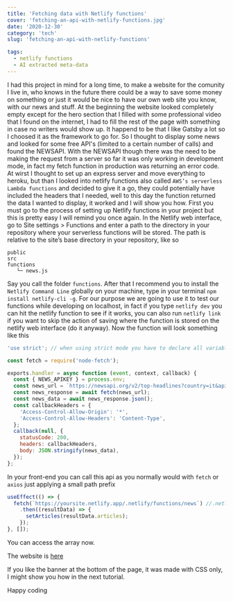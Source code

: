 ```yaml
---
title: 'Fetching data with Netlify functions'
cover: 'fetching-an-api-with-netlify-functions.jpg'
date: '2020-12-30'
category: 'tech'
slug: 'fetching-an-api-with-netlify-functions'

tags:
  - netlify functions
  - AI extracted meta-data
---
```


I had this project in mind for a long time, to make a website for the comunity I live in, who knows in the future there could be a way to save some money on something or just it would be nice to have our own web site you know, with our news and stuff. At the beginning the website looked completely empty except for the hero section that I filled with some professional video that I found on the internet, I had to fill the rest of the page with something in case no writers would show up. It happend to be that I like Gatsby a lot so I choosed it as the framework to go for. So I thought to display some news and looked for some free API's (limited to a certain number of calls) and found the NEWSAPI. With the NEWSAPI though there was the need to be making the request from a server so far it was only working in development mode, in fact my fetch function in production was returning an error code. At wirst I thought to set up an express server and move everything to heroku, but than I looked into netlify functions also called `AWS’s serverless Lambda functions` and decided to give it a go, they could potentially have included the headers that I needed, well to this day the function returned the data I wanted to display, it worked and I will show you how. First you must go to the process of setting up Netlify functions in your project but this is pretty easy I will remind you once again. In the Netlify web interface, go to Site settings > Functions and enter a path to the directory in your repository where your serverless functions will be stored. The path is relative to the site’s base directory in your repository, like so

```public
public
src
functions
   └─ news.js

```

Say you call the folder `functions`. After that I recommend you to install the `Netlify Command Line` globally on your machine, type in your terminal `npm install netlify-cli -g`. For our purpose we are going to use it to test our functions while developing on localhost, in fact if you type `netlify dev` you can hit the netlify function to see if it works, you can also run `netlify link` if you want to skip the action of saving where the function is stored on the netlify web interface (do it anyway). Now the function will look something like this

```jsx
'use strict'; // when using strict mode you have to declare all variables

const fetch = require('node-fetch');

exports.handler = async function (event, context, callback) {
  const { NEWS_APIKEY } = process.env;
  const news_url = `https://newsapi.org/v2/top-headlines?country=it&apiKey=${NEWS_APIKEY}`;
  const news_response = await fetch(news_url);
  const news_data = await news_response.json();
  const callbackHeaders = {
    'Access-Control-Allow-Origin': '*',
    'Access-Control-Allow-Headers': 'Content-Type',
  };
  callback(null, {
    statusCode: 200,
    headers: callbackHeaders,
    body: JSON.stringify(news_data),
  });
};
```

In your front-end you can call this api as you normally would with `fetch` or `axios` just applying a small path prefix

```jsx
useEffect(() => {
  fetch(`https://yoursite.netlify.app/.netlify/functions/news`) //.netlify is something required than go for the folder than the file you want
    .then((resultData) => {
      setArticles(resultData.articles);
    });
}, []);
```

You can access the array now.

The website is&nbsp;<a href="https://prolocofraine.netlify.app" target="_blank" rel="noopener noreferrer">here</a>

If you like the banner at the bottom of the page, it was made with CSS only, I might show you how in the next tutorial.

Happy coding
